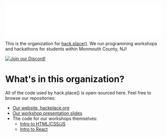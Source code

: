 <picture>
  <source media="(prefers-color-scheme: dark)" srcset="https://raw.githubusercontent.com/hackplace-org/.github/main/dark_logo.svg" />
  <source media="(prefers-color-scheme: light)" srcset="https://raw.githubusercontent.com/hackplace-org/.github/main/light_logo.svg" />
  <img alt="hack.place() Logo" src="../dark_logo.svg" />
</picture>

This is the organization for [hack.place()](https://www.hackplace.org). We run programming workshops and hackathons for students within Monmouth County, NJ!

<a href="https://discord.com/invite/YTZdFWgR6V">
  <img alt="Join our Discord!" src="https://img.shields.io/badge/join%20our%20discord!-5865f2?style=for-the-badge&logo=discord&logoColor=white" />
</a>

# What's in this organization?

All of the code used by hack.place() is open-sourced here. Feel free to browse our repositories:

- [Our website, hackplace.org](https://github.com/hackplace-org/hackplace.org)
- [Our workshop presentation slides](https://github.com/hackplace-org/presentations)
- The code for our workshops themselves:
  - [Intro to HTML/CSS/JS](https://github.com/hackplace-org/weather-app)
  - [Intro to React](https://github.com/hackplace-org/cookie-clicker)

